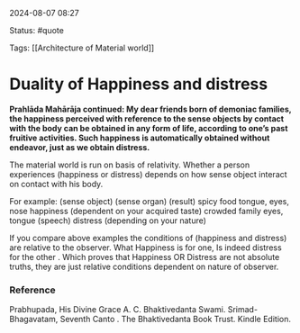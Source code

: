 2024-08-07 08:27

Status: #quote 

Tags: [[Architecture of Material world]]

# Duality of Happiness and distress

**Prahlāda Mahārāja continued: My dear friends born of demoniac families, the happiness perceived with reference to the sense objects by contact with the body can be obtained in any form of life, according to one’s past fruitive activities. Such happiness is automatically obtained without endeavor, just as we obtain distress.**

The material world is run on basis of relativity. Whether a person experiences (happiness or distress) depends on how sense object interact on contact with his body. 

For example:
(sense object)           (sense organ)                    (result)
spicy food                 tongue, eyes, nose            happiness (dependent on your acquired taste)
crowded family         eyes, tongue (speech)       distress (depending on your nature)

If you compare above examples the conditions of (happiness and distress) are relative to the observer. What Happiness is for one, Is indeed distress for the other . Which proves that Happiness OR Distress are not absolute truths, they are just relative conditions dependent on nature of observer. 
### Reference

Prabhupada, His Divine Grace A. C. Bhaktivedanta Swami. Srimad-Bhagavatam, Seventh Canto . The Bhaktivedanta Book Trust. Kindle Edition. 